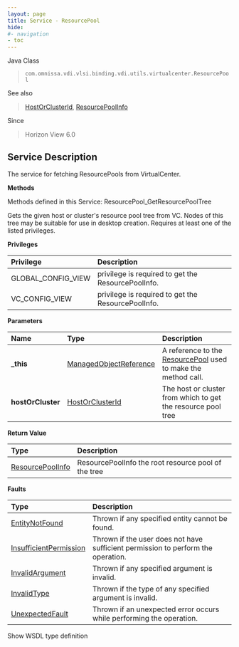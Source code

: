 ```yaml
---
layout: page
title: Service - ResourcePool
hide:
#- navigation
- toc
---
```








Java Class
> `com.omnissa.vdi.vlsi.binding.vdi.utils.virtualcenter.ResourcePool`

See also
> [HostOrClusterId](vdi.entity.HostOrClusterId.md), [ResourcePoolInfo](vdi.utils.virtualcenter.ResourcePool.ResourcePoolInfo.md)

Since
> Horizon View 6.0





## Service Description

The service for fetching ResourcePools from VirtualCenter.

**Methods**

Methods defined in this Service:
ResourcePool_GetResourcePoolTree




Gets the given host or cluster's resource pool tree from VC. Nodes of this tree may be suitable for use in desktop creation. Requires at least one of the listed privileges.

**Privileges**

Privilege | Description
:---|:---
GLOBAL_CONFIG_VIEW|  privilege is required to get the ResourcePoolInfo.
VC_CONFIG_VIEW|  privilege is required to get the ResourcePoolInfo.



**Parameters**

 Name | Type | Description
:---|:---|:---
**_this**| [ManagedObjectReference](vmodl.ManagedObjectReference.md)|  A reference to the [ResourcePool](vdi.utils.virtualcenter.ResourcePool.md) used to make the method call.
**hostOrCluster**| [HostOrClusterId](vdi.entity.HostOrClusterId.md)|  The host or cluster from which to get the resource pool tree




**Return Value**

Type | Description
:---|:---
[ResourcePoolInfo](vdi.utils.virtualcenter.ResourcePool.ResourcePoolInfo.md)| ResourcePoolInfo the root resource pool of the tree



**Faults**

Type | Description
:---|:---
[EntityNotFound](vdi.fault.EntityNotFound.md)| Thrown if any specified entity cannot be found.
[InsufficientPermission](vdi.fault.InsufficientPermission.md)| Thrown if the user does not have sufficient permission to perform the operation.
[InvalidArgument](vdi.fault.InvalidArgument.md)| Thrown if any specified argument is invalid.
[InvalidType](vdi.fault.InvalidType.md)| Thrown if the type of any specified argument is invalid.
[UnexpectedFault](vdi.fault.UnexpectedFault.md)| Thrown if an unexpected error occurs while performing the operation.

Show WSDL type definition












 
